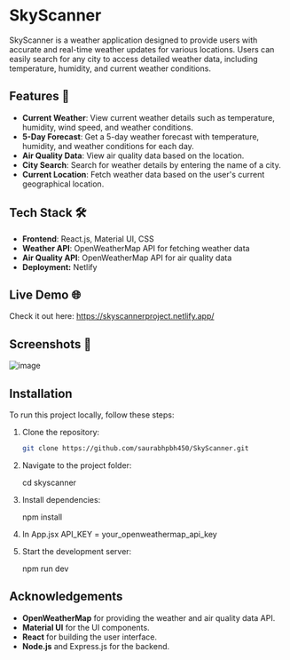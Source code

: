 # SkyScanner
SkyScanner is a weather application designed to provide users with accurate and real-time weather updates for various locations. Users can easily search for any city to access detailed weather data, including temperature, humidity, and current weather conditions.


## Features 🚀

- **Current Weather**: View current weather details such as temperature, humidity, wind speed, and weather conditions.
- **5-Day Forecast**: Get a 5-day weather forecast with temperature, humidity, and weather conditions for each day.
- **Air Quality Data**: View air quality data based on the location.
- **City Search**: Search for weather details by entering the name of a city.
- **Current Location**: Fetch weather data based on the user's current geographical location.


## Tech Stack 🛠️

- **Frontend**: React.js, Material UI, CSS
- **Weather API**: OpenWeatherMap API for fetching weather data
- **Air Quality API**: OpenWeatherMap API for air quality data
- **Deployment:** Netlify


## Live Demo 🌐
Check it out here:  https://skyscannerproject.netlify.app/

## Screenshots 📸
![image](https://github.com/user-attachments/assets/41d187dc-d036-46e7-a144-1c713335d100)



## Installation

To run this project locally, follow these steps:

1. Clone the repository:

   ```bash
   git clone https://github.com/saurabhpbh450/SkyScanner.git

2. Navigate to the project folder:

   cd skyscanner

3. Install dependencies:

   npm install


4. In App.jsx
   API_KEY = your_openweathermap_api_key


5. Start the development server:

   npm run dev



## Acknowledgements
- **OpenWeatherMap** for providing the weather and air quality data API.
- **Material UI** for the UI components.
- **React** for building the user interface.
- **Node.js** and Express.js for the backend.
